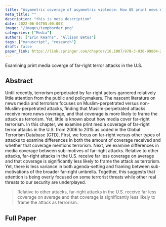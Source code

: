 ```yaml
---
title: "Asymmetric coverage of asymmetric violence: How US print news media report far-right terrorism"
meta_title: ""
description: "this is meta description"
date: 2022-06-04T05:00:00Z
image: "/images/tempborder.png"
categories: ["Media"]
authors: ["Erin Kearns", "Allison Betus"]
tags: ["manuscript", "research"]
draft: false
paper_link: https://link.springer.com/chapter/10.1007/978-3-030-99804-2_5
---
```


Examining print media coverge of far-right terror attacks in the U.S.

<!--more-->

## Abstract

Until recently, terrorism perpetrated by far-right actors garnered relatively little attention from the public and policymakers. The nascent literature on news media and terrorism focuses on Muslim-perpetrated versus non-Muslim-perpetrated attacks, finding that Muslim-perpetrated attacks receive more news coverage, and that coverage is more likely to frame the attack as terrorism. Yet, little is known about how media cover far-right terrorism. In this chapter, we examine print media coverage of far-right terror attacks in the U.S. from 2006 to 2015 as coded in the Global Terrorism Database (GTD). First, we focus on far-right versus other types of attacks to examine differences in both the amount of coverage received and whether that coverage mentions terrorism. Next, we examine differences in media coverage between sub-motives of far-right attacks. Relative to other attacks, far-right attacks in the U.S. receive far less coverage on average and that coverage is significantly less likely to frame the attack as terrorism. Yet, there is less variance in both agenda-setting and framing between sub-motivations of the broader far-right umbrella. Together, this suggests that attention is being overly focused on some terrorist threats while other real threats to our security are underplayed.

> Relative to other attacks, far-right attacks in the U.S. receive far less coverage on average and that coverage is significantly less likely to frame the attack as terrorism.

## Full Paper